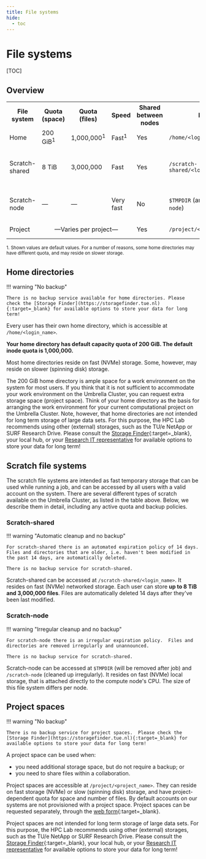 ```yaml
---
title: File systems
hide:
  - toc
---
```


# File systems

[TOC]

## Overview

<table>
  <tr>
    <th>File system</th>
    <th>Quota (space)</th>
    <th>Quota (files)</th>
    <th>Speed</th>
    <th>Shared between nodes</th>
    <th>Path</th>
    <th>Expiration</th>
    <th>Backup</th>
    <th>Notes</th>
  </tr>
  <tr>
    <td>Home</td>
    <td>200 GiB<sup>1</sup></td>
    <td>1,000,000<sup>1</sup></td>
    <td>Fast<sup>1</sup></td>
    <td>Yes</td>
    <td><code>/home/&lt;login_name&gt;</code></td>
    <td>To be decided</td>
    <td style="color: red; font-weight:bold;">No backup</td>
    <td>&mdash;</td>
  </tr>
  <tr>
    <td>Scratch-shared</td>
    <td>8 TiB</td>
    <td>3,000,000</td>
    <td>Fast</td>
    <td>Yes</td>
    <td><code>/scratch-shared/&lt;login_name&gt;</code></td>
    <td>Files older than <b>14 days</b> are automatically removed</td>
    <td style="color: red; font-weight:bold;">No backup</td>
    <td>&mdash;</td>
  </tr>
  <tr>
    <td>Scratch-node</td>
    <td>&mdash;</td>
    <td>&mdash;</td>
    <td>Very fast</td>
    <td>No</td>
    <td><code>$TMPDIR</code> (and <code>/scratch-node</code>)</td>
    <td>Data is cleaned at irregular intervals</td>
    <td style="color: red; font-weight:bold;">No backup</td>
    <td>Size varies per node</td>
  </tr>
  <tr>
    <td>Project</td>
    <td colspan="3" style="text-align:center;">&mdash;Varies per project&mdash;</td>
    <td>Yes</td>
    <td><code>/project/&lt;project_name&gt;</code></td>
    <td>Varies per project</td>
    <td style="color: red; font-weight:bold;">No backup</td>
    <td>&mdash;</td>
  </tr>
</table>

<small>1. Shown values are default values.  For a number of reasons, some home directories may have different quota, and may reside on slower storage.</small>

## Home directories

!!! warning "No backup"

    There is no backup service available for home directories. Please check the [Storage Finder](https://storagefinder.tue.nl){:target=_blank} for available options to store your data for long term!

Every user has their own home directory, which is accessible at <code>/home/&lt;login_name&gt;</code>.

**Your home directory has default capacity quota of 200 GiB. The default inode quota is 1,000,000.**

Most home directories reside on fast (NVMe) storage. Some, however, may reside on slower (spinning disk) storage.

The 200 GiB home directory is ample space for a work environment on the system for most users. If you think that it is not sufficient to accommodate your work environment on the Umbrella Cluster, you can request extra storage space (project space). Think of your home directory as the basis for arranging the work environment for your current computational project on the Umbrella Cluster.  Note, however, that home directories are not intended for long term storage of large data sets. For this purpose, the HPC Lab recommends using other (external) storages, such as the TU/e NetApp or SURF Research Drive. Please consult the [Storage Finder](https://storagefinder.tue.nl){:target=_blank}, your local hub, or your [Research IT representative](https://tuenl.sharepoint.com/sites/intranet-LIS/SitePages/Research-IT.aspx) for available options to store your data for long term!

## Scratch file systems

The scratch file systems are intended as fast temporary storage that can be used while running a job, and can be accessed by all users with a valid account on the system.  There are several different types of scratch available on the Umbrella Cluster, as listed in the table above. Below, we describe them in detail, including any active quota and backup policies.

### Scratch-shared

!!! warning "Automatic cleanup and no backup"

    For scratch-shared there is an automated expiration policy of 14 days.  Files and directories that are older, i.e. haven't been modified in the past 14 days, are automatically deleted.

    There is no backup service for scratch-shared.

Scratch-shared can be accessed at <code>/scratch-shared/&lt;login_name&gt;</code>.  It resides on fast (NVMe) networked storage.  Each user can store **up to 8 TiB and 3,000,000 files**.  Files are automatically deleted 14 days after they've been last modified.

### Scratch-node

!!! warning "Irregular cleanup and no backup"

    For scratch-node there is an irregular expiration policy.  Files and directories are removed irregularly and unannounced.

    There is no backup service for scratch-shared.

Scratch-node can be accessed at <code>$TMPDIR</code> (will be removed after job) and <code>/scratch-node</code> (cleaned up irregularly).  It resides on fast (NVMe) local storage, that is attached directly to the compute node's CPU.  The size of this file system differs per node.

## Project spaces

!!! warning "No backup"

    There is no backup service for project spaces.  Please check the [Storage Finder](https://storagefinder.tue.nl){:target=_blank} for available options to store your data for long term!

A project space can be used when:

- you need additional storage space, but do not require a backup; or
- you need to share files within a collaboration.

Project spaces are accessible at <code>/project/&lt;project_name&gt;</code>.  They can reside on fast storage (NVMe) or slow (spinning disk) storage, and have project-dependent quota for space and number of files.  By default accounts on our systems are not provisioned with a project space. Project spaces can be requested separately, through the [web form](https://tue.topdesk.net/tas/public/ssp/content/serviceflow?unid=f950a580c8e34a7abb7d37d102c788e8){:target=_blank}.

Project spaces are not intended for long term storage of large data sets. For this purpose, the HPC Lab recommends using other (external) storages, such as the TU/e NetApp or SURF Research Drive. Please consult the [Storage Finder](https://storagefinder.tue.nl){:target=_blank}, your local hub, or your [Research IT representative](https://tuenl.sharepoint.com/sites/intranet-LIS/SitePages/Research-IT.aspx) for available options to store your data for long term!
